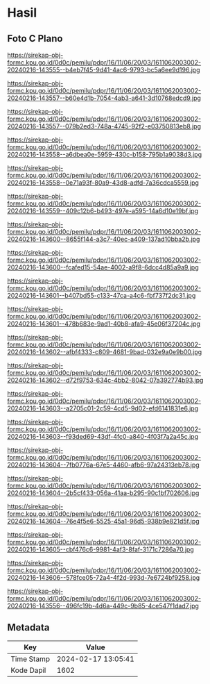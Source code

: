 # Hasil

## Foto C Plano

https://sirekap-obj-formc.kpu.go.id/0d0c/pemilu/pdpr/16/11/06/20/03/1611062003002-20240216-143555--b4eb7f45-9d41-4ac6-9793-bc5a6ee9d196.jpg

https://sirekap-obj-formc.kpu.go.id/0d0c/pemilu/pdpr/16/11/06/20/03/1611062003002-20240216-143557--b60e4d1b-7054-4ab3-a641-3d10768edcd9.jpg

https://sirekap-obj-formc.kpu.go.id/0d0c/pemilu/pdpr/16/11/06/20/03/1611062003002-20240216-143557--079b2ed3-748a-4745-92f2-e03750813eb8.jpg

https://sirekap-obj-formc.kpu.go.id/0d0c/pemilu/pdpr/16/11/06/20/03/1611062003002-20240216-143558--a6dbea0e-5959-430c-b158-795b1a9038d3.jpg

https://sirekap-obj-formc.kpu.go.id/0d0c/pemilu/pdpr/16/11/06/20/03/1611062003002-20240216-143558--0e71a93f-80a9-43d8-adfd-7a36cdca5559.jpg

https://sirekap-obj-formc.kpu.go.id/0d0c/pemilu/pdpr/16/11/06/20/03/1611062003002-20240216-143559--409c12b6-b493-497e-a595-14a6d10e19bf.jpg

https://sirekap-obj-formc.kpu.go.id/0d0c/pemilu/pdpr/16/11/06/20/03/1611062003002-20240216-143600--8655f144-a3c7-40ec-a409-137ad10bba2b.jpg

https://sirekap-obj-formc.kpu.go.id/0d0c/pemilu/pdpr/16/11/06/20/03/1611062003002-20240216-143600--fcafed15-54ae-4002-a9f8-6dcc4d85a9a9.jpg

https://sirekap-obj-formc.kpu.go.id/0d0c/pemilu/pdpr/16/11/06/20/03/1611062003002-20240216-143601--b407bd55-c133-47ca-a4c6-fbf737f2dc31.jpg

https://sirekap-obj-formc.kpu.go.id/0d0c/pemilu/pdpr/16/11/06/20/03/1611062003002-20240216-143601--478b683e-9ad1-40b8-afa9-45e06f37204c.jpg

https://sirekap-obj-formc.kpu.go.id/0d0c/pemilu/pdpr/16/11/06/20/03/1611062003002-20240216-143602--afbf4333-c809-4681-9bad-032e9a0e9b00.jpg

https://sirekap-obj-formc.kpu.go.id/0d0c/pemilu/pdpr/16/11/06/20/03/1611062003002-20240216-143602--d72f9753-634c-4bb2-8042-07a392774b93.jpg

https://sirekap-obj-formc.kpu.go.id/0d0c/pemilu/pdpr/16/11/06/20/03/1611062003002-20240216-143603--a2705c01-2c59-4cd5-9d02-efd6141831e6.jpg

https://sirekap-obj-formc.kpu.go.id/0d0c/pemilu/pdpr/16/11/06/20/03/1611062003002-20240216-143603--f93ded69-43df-4fc0-a840-4f03f7a2a45c.jpg

https://sirekap-obj-formc.kpu.go.id/0d0c/pemilu/pdpr/16/11/06/20/03/1611062003002-20240216-143604--7fb0776a-67e5-4460-afb6-97a24313eb78.jpg

https://sirekap-obj-formc.kpu.go.id/0d0c/pemilu/pdpr/16/11/06/20/03/1611062003002-20240216-143604--2b5cf433-056a-41aa-b295-90c1bf702606.jpg

https://sirekap-obj-formc.kpu.go.id/0d0c/pemilu/pdpr/16/11/06/20/03/1611062003002-20240216-143604--76e4f5e6-5525-45a1-96d5-938b9e821d5f.jpg

https://sirekap-obj-formc.kpu.go.id/0d0c/pemilu/pdpr/16/11/06/20/03/1611062003002-20240216-143605--cbf476c6-9981-4af3-8faf-3171c7286a70.jpg

https://sirekap-obj-formc.kpu.go.id/0d0c/pemilu/pdpr/16/11/06/20/03/1611062003002-20240216-143606--578fce05-72a4-4f2d-993d-7e6724bf9258.jpg

https://sirekap-obj-formc.kpu.go.id/0d0c/pemilu/pdpr/16/11/06/20/03/1611062003002-20240216-143556--496fc19b-4d6a-449c-9b85-4ce547f1dad7.jpg


## Metadata

| Key        | Value               |
| ---------- | ------------------- |
| Time Stamp | 2024-02-17 13:05:41 |
| Kode Dapil | 1602                |



